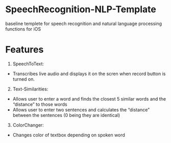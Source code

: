# SpeechRecognition-NLP-Template
baseline templete for speech recognition and natural language processing functions for iOS

# Features
1. SpeechToText:
- Transcribes live audio and displays it on the scren when record button is turned on.

2. Text-Similarities: 
  - Allows user to enter a word and finds the closest 5 similar words and the “distance” to those words
  - Allows user to enter two sentences and calculates the “distance” between the sentences (0 being they are identical)
3. ColorChanger:
- Changes color of textbox depending on spoken word
